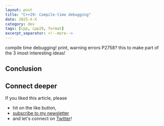 ```yaml
---
layout: post
title: "C++29: Compile-time debugging"
date: 2025-X-X
category: dev
tags: [cpp, cpp29, format]
excerpt_separator: <!--more-->
---
```



compile time debugging! print, warning errors P2758?
this to make part of the 3 imost interesting ideas!



## Conclusion



## Connect deeper

If you liked this article, please 
- hit on the like button,  
- [subscribe to my newsletter](http://eepurl.com/gvcv1j) 
- and let's connect on [Twitter](https://twitter.com/SandorDargo)!